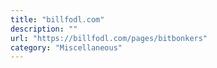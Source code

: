 ```yaml
---
title: "billfodl.com"
description: ""
url: "https://billfodl.com/pages/bitbonkers"
category: "Miscellaneous"
---
```


